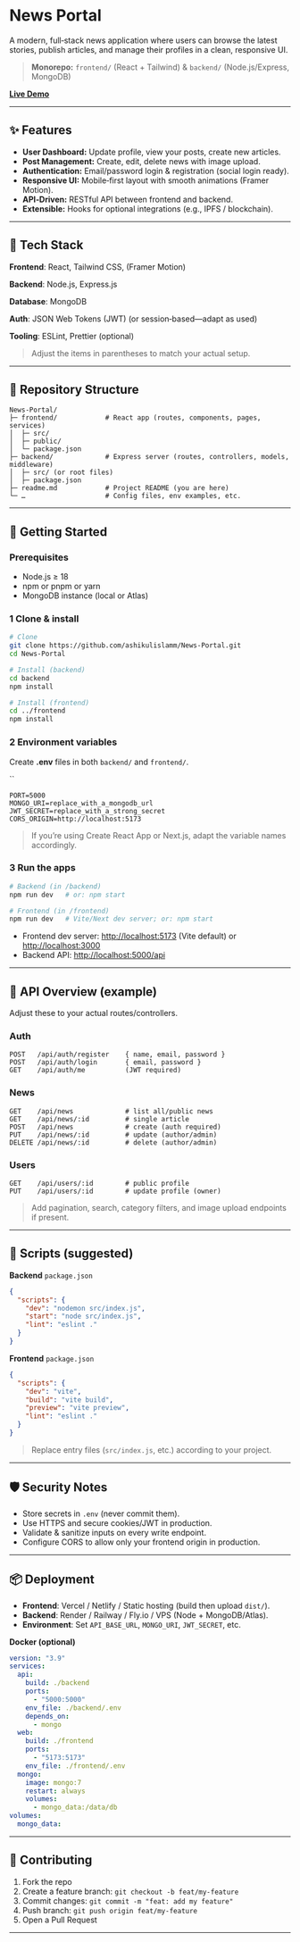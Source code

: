 # News Portal

A modern, full‑stack news application where users can browse the latest stories, publish articles, and manage their profiles in a clean, responsive UI.

> **Monorepo:** `frontend/` (React + Tailwind) & `backend/` (Node.js/Express, MongoDB)

**[Live Demo](https://news-portal-ashik.vercel.app/)** 

---

## ✨ Features

- **User Dashboard:** Update profile, view your posts, create new articles.
- **Post Management:** Create, edit, delete news with image upload.
- **Authentication:** Email/password login & registration (social login ready).
- **Responsive UI:** Mobile‑first layout with smooth animations (Framer Motion).
- **API‑Driven:** RESTful API between frontend and backend.
- **Extensible:** Hooks for optional integrations (e.g., IPFS / blockchain).

---

## 🧱 Tech Stack

**Frontend**: React, Tailwind CSS, (Framer Motion)

**Backend**: Node.js, Express.js

**Database**: MongoDB

**Auth**: JSON Web Tokens (JWT) (or session‑based—adapt as used)

**Tooling**: ESLint, Prettier (optional)

> Adjust the items in parentheses to match your actual setup.

---

## 📁 Repository Structure

```
News-Portal/
├─ frontend/            # React app (routes, components, pages, services)
│  ├─ src/
│  ├─ public/
│  └─ package.json
├─ backend/             # Express server (routes, controllers, models, middleware)
│  ├─ src/ (or root files)
│  ├─ package.json
├─ readme.md            # Project README (you are here)
└─ …                    # Config files, env examples, etc.
```

---

## 🚀 Getting Started

### Prerequisites

- Node.js ≥ 18
- npm or pnpm or yarn
- MongoDB instance (local or Atlas)

### 1 Clone & install

```bash
# Clone
git clone https://github.com/ashikulislamm/News-Portal.git
cd News-Portal

# Install (backend)
cd backend
npm install

# Install (frontend)
cd ../frontend
npm install
```

### 2 Environment variables

Create **.env** files in both `backend/` and `frontend/`.

``

```
PORT=5000
MONGO_URI=replace_with_a_mongodb_url
JWT_SECRET=replace_with_a_strong_secret
CORS_ORIGIN=http://localhost:5173
```

> If you’re using Create React App or Next.js, adapt the variable names accordingly.

### 3 Run the apps

```bash
# Backend (in /backend)
npm run dev   # or: npm start

# Frontend (in /frontend)
npm run dev   # Vite/Next dev server; or: npm start
```

- Frontend dev server: [http://localhost:5173](http://localhost:5173) (Vite default) or [http://localhost:3000](http://localhost:3000)
- Backend API: [http://localhost:5000/api](http://localhost:5000/api)

---

## 🔌 API Overview (example)

Adjust these to your actual routes/controllers.

### Auth

```
POST   /api/auth/register    { name, email, password }
POST   /api/auth/login       { email, password }
GET    /api/auth/me          (JWT required)
```

### News

```
GET    /api/news             # list all/public news
GET    /api/news/:id         # single article
POST   /api/news             # create (auth required)
PUT    /api/news/:id         # update (author/admin)
DELETE /api/news/:id         # delete (author/admin)
```

### Users

```
GET    /api/users/:id        # public profile
PUT    /api/users/:id        # update profile (owner)
```

> Add pagination, search, category filters, and image upload endpoints if present.

---

## 🧪 Scripts (suggested)

**Backend** `package.json`

```json
{
  "scripts": {
    "dev": "nodemon src/index.js",
    "start": "node src/index.js",
    "lint": "eslint ."
  }
}
```

**Frontend** `package.json`

```json
{
  "scripts": {
    "dev": "vite",
    "build": "vite build",
    "preview": "vite preview",
    "lint": "eslint ."
  }
}
```

> Replace entry files (`src/index.js`, etc.) according to your project.

---

## 🛡️ Security Notes

- Store secrets in `.env` (never commit them).
- Use HTTPS and secure cookies/JWT in production.
- Validate & sanitize inputs on every write endpoint.
- Configure CORS to allow only your frontend origin in production.

---

## 📦 Deployment

- **Frontend**: Vercel / Netlify / Static hosting (build then upload `dist/`).
- **Backend**: Render / Railway / Fly.io / VPS (Node + MongoDB/Atlas).
- **Environment**: Set `API_BASE_URL`, `MONGO_URI`, `JWT_SECRET`, etc.

**Docker (optional)**

```yaml
version: "3.9"
services:
  api:
    build: ./backend
    ports:
      - "5000:5000"
    env_file: ./backend/.env
    depends_on:
      - mongo
  web:
    build: ./frontend
    ports:
      - "5173:5173"
    env_file: ./frontend/.env
  mongo:
    image: mongo:7
    restart: always
    volumes:
      - mongo_data:/data/db
volumes:
  mongo_data:
```

---

## 🤝 Contributing

1. Fork the repo
2. Create a feature branch: `git checkout -b feat/my-feature`
3. Commit changes: `git commit -m "feat: add my feature"`
4. Push branch: `git push origin feat/my-feature`
5. Open a Pull Request

---

